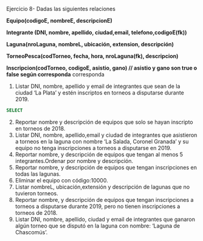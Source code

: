 Ejercicio 8- Dadas las siguientes relaciones

**Equipo(codigoE, nombreE, descripcionE)** 

**Integrante (DNI, nombre, apellido, ciudad,email, telefono,codigoE(fk))** 

**Laguna(nroLaguna, nombreL, ubicación, extension, descripción)** 

**TorneoPesca(codTorneo, fecha, hora, nroLaguna(fk), descripcion)**

**Inscripcion(codTorneo, codigoE, asistio, gano) // asistio y gano son true o false según corresponda** 
corresponda

1. Listar DNI, nombre, apellido y email de integrantes que sean de la ciudad ‘La Plata’ y estén inscriptos en torneos a disputarse durante 2019.

```sql
SELECT 
```

2. Reportar nombre y descripción de equipos que solo se hayan inscripto en torneos de 2018.
3. Listar DNI, nombre, apellido,email y ciudad de integrantes que asistieron a torneos en la
laguna con nombre ‘La Salada, Coronel Granada’ y su equipo no tenga inscripciones a
torneos a disputarse en 2019.
4. Reportar nombre, y descripción de equipos que tengan al menos 5 integrantes.Ordenar por
nombre y descripción.
5. Reportar nombre, y descripción de equipos que tengan inscripciones en todas las lagunas.
6. Eliminar el equipo con código:10000.
7. Listar nombreL, ubicación,extensión y descripción de lagunas que no tuvieron torneos.
8. Reportar nombre, y descripción de equipos que tengan inscripciones a torneos a disputarse
durante 2019, pero no tienen inscripciones a torneos de 2018.
9. Listar DNI, nombre, apellido, ciudad y email de integrantes que ganaron algún torneo que se
disputó en la laguna con nombre: ‘Laguna de Chascomús’.
